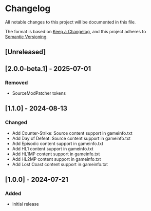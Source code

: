 # Changelog

All notable changes to this project will be documented in this file.

The format is based on [Keep a Changelog](https://keepachangelog.com/en/1.1.0/),
and this project adheres to [Semantic Versioning](https://semver.org/spec/v2.0.0.html).

## [Unreleased]

## [2.0.0-beta.1] - 2025-07-01

### Removed

- SourceModPatcher tokens

## [1.1.0] - 2024-08-13

### Changed

- Add Counter-Strike: Source content support in gameinfo.txt
- Add Day of Defeat: Source content support in gameinfo.txt
- Add Episodic content support in gameinfo.txt
- Add HL1 content support in gameinfo.txt
- Add HL1MP content support in gameinfo.txt
- Add HL2MP content support in gameinfo.txt
- Add Lost Coast content support in gameinfo.txt

## [1.0.0] - 2024-07-21

### Added

- Initial release
